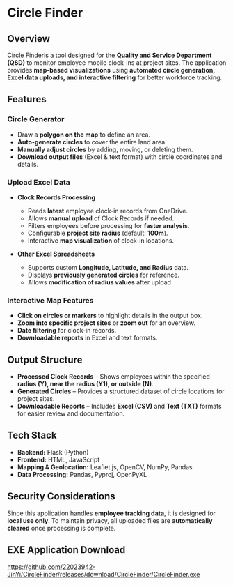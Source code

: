 # Circle Finder

## Overview  
Circle Finderis a tool designed for the **Quality and Service Department (QSD)** to monitor employee mobile clock-ins at project sites. The application provides **map-based visualizations** using **automated circle generation, Excel data uploads, and interactive filtering** for better workforce tracking.  

## Features  

### Circle Generator  
- Draw a **polygon on the map** to define an area.  
- **Auto-generate circles** to cover the entire land area.  
- **Manually adjust circles** by adding, moving, or deleting them.  
- **Download output files** (Excel & text format) with circle coordinates and details.

### Upload Excel Data  
- **Clock Records Processing**  
  - Reads **latest** employee clock-in records from OneDrive.  
  - Allows **manual upload** of Clock Records if needed.  
  - Filters employees before processing for **faster analysis**.  
  - Configurable **project site radius** (default: **100m**).  
  - Interactive **map visualization** of clock-in locations.  

- **Other Excel Spreadsheets**  
  - Supports custom **Longitude, Latitude, and Radius** data.  
  - Displays **previously generated circles** for reference.  
  - Allows **modification of radius values** after upload.  

### Interactive Map Features  
- **Click on circles or markers** to highlight details in the output box.  
- **Zoom into specific project sites** or **zoom out** for an overview.  
- **Date filtering** for clock-in records.  
- **Downloadable reports** in Excel and text formats.  

## Output Structure  
- **Processed Clock Records** – Shows employees within the specified **radius (Y), near the radius (Y1), or outside (N)**.  
- **Generated Circles** – Provides a structured dataset of circle locations for project sites.  
- **Downloadable Reports** – Includes **Excel (CSV)** and **Text (TXT)** formats for easier review and documentation.  

## Tech Stack  
- **Backend:** Flask (Python)  
- **Frontend:** HTML, JavaScript  
- **Mapping & Geolocation:** Leaflet.js, OpenCV, NumPy, Pandas  
- **Data Processing:** Pandas, Pyproj, OpenPyXL  

## Security Considerations  
Since this application handles **employee tracking data**, it is designed for **local use only**. To maintain privacy, all uploaded files are **automatically cleared** once processing is complete.  

## EXE Application Download
https://github.com/22023942-JinYi/CircleFinder/releases/download/CircleFinder/CircleFinder.exe
